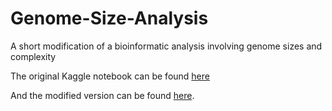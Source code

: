 # Genome-Size-Analysis
A short modification of a bioinformatic analysis involving genome sizes and complexity

The original Kaggle notebook can be found [here](https://www.kaggle.com/code/camnugent/visualizing-size-and-gc-content-of-genomes/notebook)

And the modified version can be found [here](https://sar-l-valdi.github.io/Genome-Size-Analysis/Analysis_Doc.html).
